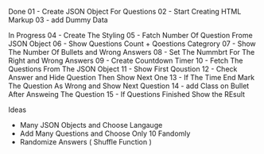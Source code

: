 Done
01 - Create JSON Object For Questions
02 - Start Creating HTML Markup
03 - add Dummy Data

In Progress
04 - Create The Styling
05 - Fatch Number Of Question Frome JSON Object
06 - Show Questions Count + Qoestions Categrory
07 - Show The Number Of Bullets and Wrong Answers
08 - Set The Nummbrt For The Right and Wrong Answers
09 - Create Countdown Timer
10 - Fetch The Questions From The JSON Object
11 - Show First Qoustion
12 - Check Answer and Hide Question Then Show Next One
13 - If The Time End Mark The Question As Wrong and Show Next Question
14 - add Class on Bullet After Answeing The Question
15 - If Questions Finished Show the REsult

Ideas
- Many JSON Objects and Choose Langauge
- Add Many Questions and Choose Only 10 Fandomly
- Randomize Answers ( Shuffle Function )